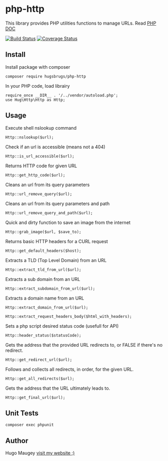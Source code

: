 # php-http

This library provides PHP utilities functions to manage URLs. Read [PHP DOC](https://hugsbrugs.github.io/php-http)

[![Build Status](https://travis-ci.org/hugsbrugs/php-http.svg?branch=master)](https://travis-ci.org/hugsbrugs/php-http)
[![Coverage Status](https://coveralls.io/repos/github/hugsbrugs/php-http/badge.svg?branch=master)](https://coveralls.io/github/hugsbrugs/php-http?branch=master)

## Install

Install package with composer
```
composer require hugsbrugs/php-http
```

In your PHP code, load librairy
```
require_once __DIR__ . '/../vendor/autoload.php';
use Hug\Http\Http as Http;
```

## Usage

Execute shell nslookup command
```
Http::nslookup($url);
```

Check if an url is accessible (means not a 404)
```
Http::is_url_accessible($url);
```

Returns HTTP code for given URL
```
Http::get_http_code($url);
```

Cleans an url from its query parameters
```
Http::url_remove_query($url);
```

Cleans an url from its query parameters and path
```
Http::url_remove_query_and_path($url);
```

Quick and dirty function to save an image from the internet
```
Http::grab_image($url, $save_to);
```

Returns basic HTTP headers for a CURL request
```
Http::get_default_headers($host);
```

Extracts a TLD (Top Level Domain) from an URL
```
Http::extract_tld_from_url($url);
```

Extracts a sub domain from an URL
```
Http::extract_subdomain_from_url($url);
```

Extracts a domain name from an URL
```
Http::extract_domain_from_url($url);
```

```
Http::extract_request_headers_body($html_with_headers);
```

Sets a php script desired status code (usefull for API)
```
Http::header_status($statusCode);
```

Gets the address that the provided URL redirects to, or FALSE if there's no redirect.
```
Http::get_redirect_url($url);
```

Follows and collects all redirects, in order, for the given URL.
```
Http::get_all_redirects($url);
```

Gets the address that the URL ultimately leads to.
```
Http::get_final_url($url);
```


## Unit Tests

```
composer exec phpunit
```

## Author

Hugo Maugey [visit my website ;)](https://hugo.maugey.fr)